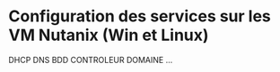 # Configuration des services sur les VM Nutanix (Win et Linux)

DHCP
DNS
BDD
CONTROLEUR DOMAINE 
...